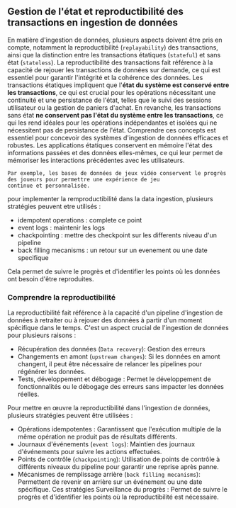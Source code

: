 ## Gestion de l'état et reproductibilité des transactions en ingestion de données
En matière d'ingestion de données, plusieurs aspects doivent être pris en compte, notamment la reproductibilité (`replayability`) 
des transactions, ainsi que la distinction entre les transactions étatiques (`stateful`) et sans état (`stateless`). 
La reproductibilité des transactions fait référence à la capacité de rejouer les transactions de données sur demande, 
ce qui est essentiel pour garantir l'intégrité et la cohérence des données. Les transactions étatiques impliquent que 
l'**état du système est conservé entre les transactions**, ce qui est crucial pour les opérations nécessitant une continuité 
et une persistance de l'état, telles que le suivi des sessions utilisateur ou la gestion de paniers d'achat. 
En revanche, les transactions sans état **ne conservent pas l'état du système entre les transactions**, ce qui les rend 
idéales pour les opérations indépendantes et isolées qui ne nécessitent pas de persistance de l'état. 
Comprendre ces concepts est essentiel pour concevoir des systèmes d'ingestion de données efficaces et robustes. Les 
applications étatiques conservent en mémoire l'état des informations passées et des données elles-mêmes, ce qui leur 
permet de mémoriser les interactions précédentes avec les utilisateurs. 
```
Par exemple, les bases de données de jeux vidéo conservent le progrès des joueurs pour permettre une expérience de jeu 
continue et personnalisée.
```

pour implementer la remproductibilité dans la data ingestion, plusieurs stratégies peuvent etre utilisés :
- idempotent operations : complete ce point
- event logs : maintenir les logs
- chackpointing : mettre des checkpoint sur les differents niveau d'un pipeline
- back filling mecanisms : un retour sur un evenement ou une date specifique

Cela permet de suivre le progrès et d'identifier les points où les données ont besoin d'être reproduites.

### Comprendre la reproductibilité

La reproductibilité fait référence à la capacité d'un pipeline d'ingestion de données à retraiter ou à rejouer des données à partir d'un moment spécifique dans le temps. C'est un aspect crucial de l'ingestion de données pour plusieurs raisons :

- Récupération des données (`Data recovery`): Gestion des erreurs
- Changements en amont (`upstream changes`): Si les données en amont changent, il peut être nécessaire de relancer les pipelines pour régénérer les données.
- Tests, développement et débogage : Permet le développement de fonctionnalités ou le débogage des erreurs sans impacter les données réelles.

Pour mettre en œuvre la reproductibilité dans l'ingestion de données, plusieurs stratégies peuvent être utilisées :

- Opérations idempotentes : Garantissent que l'exécution multiple de la même opération ne produit pas de résultats différents.
- Journaux d'événements (`event logs`): Maintien des journaux d'événements pour suivre les actions effectuées.
- Points de contrôle (`chackpointing`): Utilisation de points de contrôle à différents niveaux du pipeline pour garantir une reprise après panne.
- Mécanismes de remplissage arrière (`back filling mecanisms`): Permettent de revenir en arrière sur un événement ou une date spécifique.
Ces stratégies Surveillance du progrès : Permet de suivre le progrès et d'identifier les points où la reproductibilité est nécessaire.